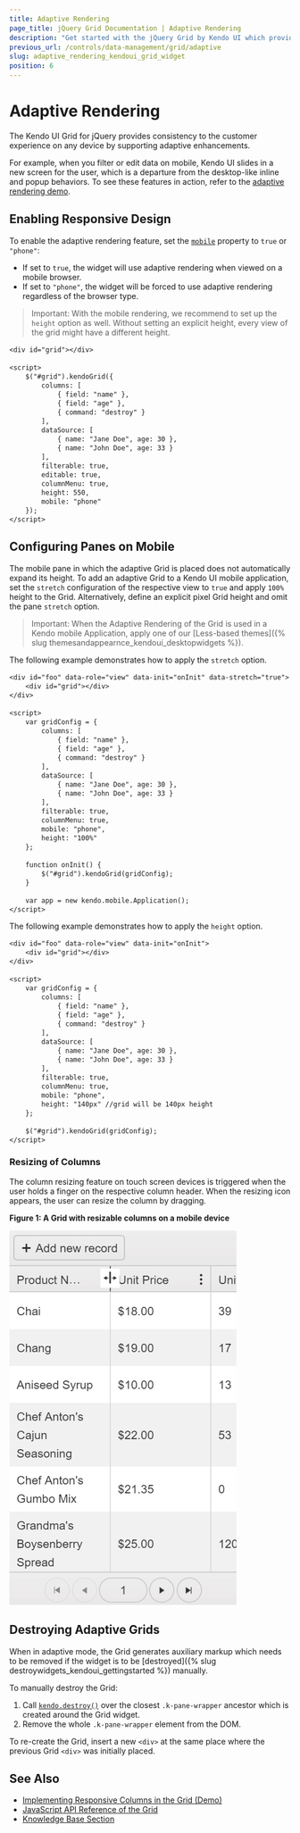 ```yaml
---
title: Adaptive Rendering
page_title: jQuery Grid Documentation | Adaptive Rendering
description: "Get started with the jQuery Grid by Kendo UI which provides consistency to the customer experience on any device by supporting adaptive rendering."
previous_url: /controls/data-management/grid/adaptive
slug: adaptive_rendering_kendoui_grid_widget
position: 6
---
```


# Adaptive Rendering

The Kendo UI Grid for jQuery provides consistency to the customer experience on any device by supporting adaptive enhancements.

For example, when you filter or edit data on mobile, Kendo UI slides in a new screen for the user, which is a departure from the desktop-like inline and popup behaviors. To see these features in action, refer to the [adaptive rendering demo](https://demos.telerik.com/kendo-ui/grid/adaptive-rendering).

## Enabling Responsive Design

To enable the adaptive rendering feature, set the [`mobile`](/api/javascript/ui/grid/configuration/mobile) property to `true` or `"phone"`:

* If set to `true`, the widget will use adaptive rendering when viewed on a mobile browser.
* If set to `"phone"`, the widget will be forced to use adaptive rendering regardless of the browser type.

> Important: With the mobile rendering, we recommend to set up the `height` option as well. Without setting an explicit height, every view of the grid might have a different height.

```dojo
<div id="grid"></div>

<script>
    $("#grid").kendoGrid({
        columns: [
            { field: "name" },
            { field: "age" },
            { command: "destroy" }
        ],
        dataSource: [
            { name: "Jane Doe", age: 30 },
            { name: "John Doe", age: 33 }
        ],
        filterable: true,
        editable: true,
        columnMenu: true,
        height: 550,
        mobile: "phone"
    });
</script>
```

## Configuring Panes on Mobile

The mobile pane in which the adaptive Grid is placed does not automatically expand its height. To add an adaptive Grid to a Kendo UI mobile application, set the `stretch` configuration of the respective view to `true` and apply `100%` height to the Grid. Alternatively, define an explicit pixel Grid height and omit the pane `stretch` option.

> Important: When the Adaptive Rendering of the Grid is used in a Kendo mobile Application, apply one of our [Less-based themes]({% slug themesandappearnce_kendoui_desktopwidgets %}).

The following example demonstrates how to apply the `stretch` option.

```
<div id="foo" data-role="view" data-init="onInit" data-stretch="true">
    <div id="grid"></div>
</div>

<script>
    var gridConfig = {
        columns: [
            { field: "name" },
            { field: "age" },
            { command: "destroy" }
        ],
        dataSource: [
            { name: "Jane Doe", age: 30 },
            { name: "John Doe", age: 33 }
        ],
        filterable: true,
        columnMenu: true,
        mobile: "phone",
        height: "100%"
    };

    function onInit() {
        $("#grid").kendoGrid(gridConfig);
    }

    var app = new kendo.mobile.Application();
</script>
```

The following example demonstrates how to apply the `height` option.

```
<div id="foo" data-role="view" data-init="onInit">
    <div id="grid"></div>
</div>

<script>
    var gridConfig = {
        columns: [
            { field: "name" },
            { field: "age" },
            { command: "destroy" }
        ],
        dataSource: [
            { name: "Jane Doe", age: 30 },
            { name: "John Doe", age: 33 }
        ],
        filterable: true,
        columnMenu: true,
        mobile: "phone",
        height: "140px" //grid will be 140px height
    };

    $("#grid").kendoGrid(gridConfig);
</script>
```

### Resizing of Columns

The column resizing feature on touch screen devices is triggered when the user holds a finger on the respective column header. When the resizing icon appears, the user can resize the column by dragging.

**Figure 1: A Grid with resizable columns on a mobile device**

![Grid Resizable Columns on Mobile](adaptive-resizing-icon.png)

## Destroying Adaptive Grids

When in adaptive mode, the Grid generates auxiliary markup which needs to be removed if the widget is to be [destroyed]({% slug destroywidgets_kendoui_gettingstarted %}) manually.

To manually destroy the Grid:

1. Call [`kendo.destroy()`](/api/javascript/kendo/methods/destroy) over the closest `.k-pane-wrapper` ancestor which is created around the Grid widget.
1. Remove the whole `.k-pane-wrapper` element from the DOM.

To re-create the Grid, insert a new `<div>` at the same place where the previous Grid `<div>` was initially placed.

## See Also

* [Implementing Responsive Columns in the Grid (Demo)](https://demos.telerik.com/kendo-ui/grid/responsive-columns)
* [JavaScript API Reference of the Grid](/api/javascript/ui/grid)
* [Knowledge Base Section](/knowledge-base)
